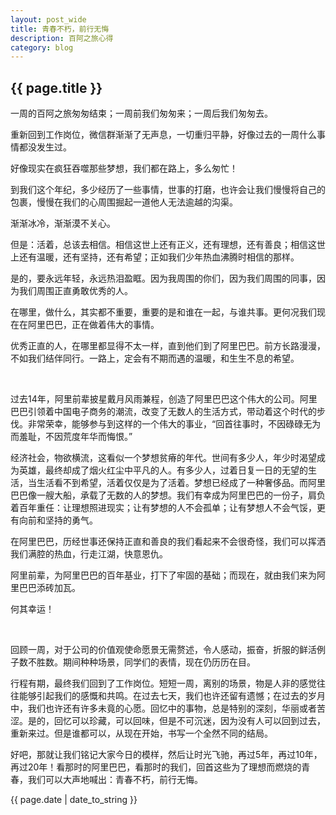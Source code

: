 ```yaml
---
layout: post_wide
title: 青春不朽，前行无悔
description: 百阿之旅心得
category: blog
---
```

<h2> {{ page.title }} </h2>

一周的百阿之旅匆匆结束；一周前我们匆匆来；一周后我们匆匆去。

重新回到工作岗位，微信群渐渐了无声息，一切重归平静，好像过去的一周什么事情都没发生过。

好像现实在疯狂吞噬那些梦想，我们都在路上，多么匆忙！

到我们这个年纪，多少经历了一些事情，世事的打磨，也许会让我们慢慢将自己的包裹，慢慢在我们的心周围掘起一道他人无法逾越的沟渠。

渐渐冰冷，渐渐漠不关心。

但是：活着，总该去相信。相信这世上还有正义，还有理想，还有善良；相信这世上还有温暖，还有坚持，还有希望；正如我们少年热血沸腾时相信的那样。

是的，要永远年轻，永远热泪盈眶。因为我周围的你们，因为我们周围的同事，因为我们周围正直勇敢优秀的人。

在哪里，做什么，其实都不重要，重要的是和谁在一起，与谁共事。更何况我们现在在阿里巴巴，正在做着伟大的事情。

优秀正直的人，在哪里都显得不太一样，直到他们到了阿里巴巴。前方长路漫漫，不如我们结伴同行。一路上，定会有不期而遇的温暖，和生生不息的希望。

<br/>

过去14年，阿里前辈披星戴月风雨兼程，创造了阿里巴巴这个伟大的公司。阿里巴巴引领着中国电子商务的潮流，改变了无数人的生活方式，带动着这个时代的步伐。非常荣幸，能够参与到这样的一个伟大的事业，“回首往事时，不因碌碌无为而羞耻，不因荒度年华而悔恨。”

经济社会，物欲横流，这看似一个梦想贫瘠的年代。世间有多少人，年少时渴望成为英雄，最终却成了烟火红尘中平凡的人。有多少人，过着日复一日的无望的生活，当生活看不到希望，活着仅仅是为了活着。梦想已经成了一种奢侈品。而阿里巴巴像一艘大船，承载了无数的人的梦想。我们有幸成为阿里巴巴的一份子，肩负着百年重任：让理想照进现实；让有梦想的人不会孤单；让有梦想人不会气馁，更有向前和坚持的勇气。

在阿里巴巴，历经世事还保持正直和善良的我们看起来不会很奇怪，我们可以挥洒我们满腔的热血，行走江湖，快意恩仇。

阿里前辈，为阿里巴巴的百年基业，打下了牢固的基础；而现在，就由我们来为阿里巴巴添砖加瓦。

何其幸运！

<br/>

回顾一周，对于公司的价值观使命愿景无需赘述，令人感动，振奋，折服的鲜活例子数不胜数。期间种种场景，同学们的表情，现在仍历历在目。

行程有期，最终我们回到了工作岗位。短短一周，离别的场景，物是人非的感觉往往能够引起我们的感慨和共鸣。在过去七天，我们也许还留有遗憾；在过去的岁月中，我们也许还有许多未竟的心愿。回忆中的事物，总是特别的深刻，华丽或者苦涩。是的，回忆可以珍藏，可以回味，但是不可沉迷，因为没有人可以回到过去，重新来过。但是谁都可以，从现在开始，书写一个全然不同的结局。

好吧，那就让我们铭记大家今日的模样，然后让时光飞驰，再过5年，再过10年，再过20年！看那时的阿里巴巴，看那时的我们，回首这些为了理想而燃烧的青春，我们可以大声地喊出：青春不朽，前行无悔。


<p> {{ page.date | date_to_string }} </p>
